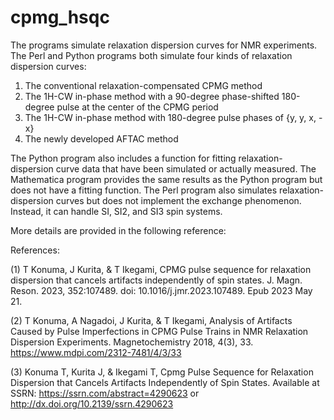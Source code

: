 # cpmg_hsqc

The programs simulate relaxation dispersion curves for NMR experiments. The Perl and Python programs both simulate four kinds of relaxation dispersion curves:

1. The conventional relaxation-compensated CPMG method
2. The 1H-CW in-phase method with a 90-degree phase-shifted 180-degree pulse at the center of the CPMG period
3. The 1H-CW in-phase method with 180-degree pulse phases of {y, y, x, -x}
4. The newly developed AFTAC method

The Python program also includes a function for fitting relaxation-dispersion curve data that have been simulated or actually measured.
The Mathematica program provides the same results as the Python program but does not have a fitting function.
The Perl program also simulates relaxation-dispersion curves but does not implement the exchange phenomenon. Instead, it can handle SI, SI2, and SI3 spin systems.

More details are provided in the following reference:

References:

(1) T Konuma, J Kurita, & T Ikegami,
  CPMG pulse sequence for relaxation dispersion that cancels artifacts independently of spin states.
  J. Magn. Reson. 2023, 352:107489.
  doi: 10.1016/j.jmr.2023.107489. Epub 2023 May 21.

(2) T Konuma, A Nagadoi, J Kurita, & T Ikegami,
  Analysis of Artifacts Caused by Pulse Imperfections in CPMG Pulse Trains in NMR Relaxation Dispersion Experiments.
  Magnetochemistry 2018, 4(3), 33.
  https://www.mdpi.com/2312-7481/4/3/33

(3) Konuma T, Kurita J, & Ikegami T,
  Cpmg Pulse Sequence for Relaxation Dispersion that Cancels Artifacts Independently of Spin States.
  Available at SSRN:
  https://ssrn.com/abstract=4290623 or http://dx.doi.org/10.2139/ssrn.4290623
